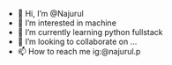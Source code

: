 - 👋 Hi, I’m @Najurul
- 👀 I’m interested in machine
- 🌱 I’m currently learning python fullstack
- 💞️ I’m looking to collaborate on ...
- 📫 How to reach me ig:@najurul.p

<!---
Najurul/Najurul is a ✨ special ✨ repository because its `README.md` (this file) appears on your GitHub profile.
You can click the Preview link to take a look at your changes.
--->
